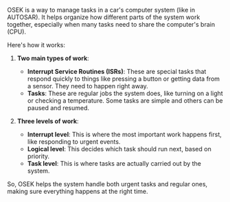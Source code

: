 OSEK is a way to manage tasks in a car's computer system (like in AUTOSAR). It helps organize how different parts of the system work together, especially when many tasks need to share the computer's brain (CPU).

Here's how it works:

1. **Two main types of work**:
   - **Interrupt Service Routines (ISRs)**: These are special tasks that respond quickly to things like pressing a button or getting data from a sensor. They need to happen right away.
   - **Tasks**: These are regular jobs the system does, like turning on a light or checking a temperature. Some tasks are simple and others can be paused and resumed.

2. **Three levels of work**:
   - **Interrupt level**: This is where the most important work happens first, like responding to urgent events.
   - **Logical level**: This decides which task should run next, based on priority.
   - **Task level**: This is where tasks are actually carried out by the system.

So, OSEK helps the system handle both urgent tasks and regular ones, making sure everything happens at the right time.